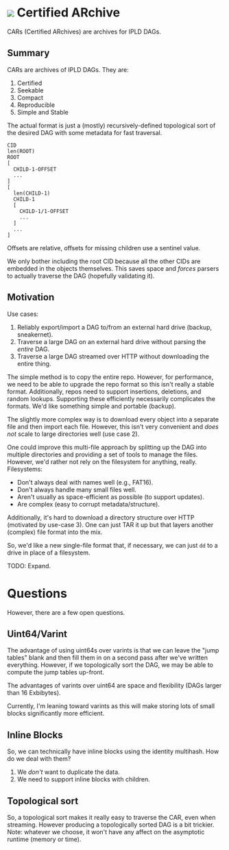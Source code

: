 # ![](https://img.shields.io/badge/status-wip-orange.svg?style=flat-square) Certified ARchive

CARs (Certified ARchives) are archives for IPLD DAGs.

## Summary

CARs are archives of IPLD DAGs. They are:

1. Certified
2. Seekable
3. Compact
4. Reproducible
5. Simple and Stable

The actual format is just a (mostly) recursively-defined topological sort of the
desired DAG with some metadata for fast traversal.

```
CID
len(ROOT)
ROOT
[
  CHILD-1-OFFSET
  ...
]
[
  len(CHILD-1)
  CHILD-1
  [
    CHILD-1/1-OFFSET
    ...
  ]
  ...
]
```

Offsets are relative, offsets for missing children use a sentinel value.

We only bother including the root CID because all the other CIDs are embedded in
the objects themselves. This saves space and *forces* parsers to actually
traverse the DAG (hopefully validating it).

## Motivation

Use cases:

1. Reliably export/import a DAG to/from an external hard drive (backup, sneakernet).
2. Traverse a large DAG on an external hard drive without parsing the *entire* DAG.
3. Traverse a large DAG streamed over HTTP without downloading the entire thing.

The simple method is to copy the entire repo. However, for performance, we need
to be able to upgrade the repo format so this isn't really a stable format.
Additionally, repos need to support insertions, deletions, and random lookups.
Supporting these efficiently necessarily complicates the formats. We'd like
something simple and portable (backup).

The slightly more complex way is to download every object into a separate file
and then import each file. However, this isn't very convenient and *does not*
scale to large directories well (use case 2).

One could improve this multi-file approach by splitting up the DAG into multiple
directories and providing a set of tools to manage the files. However, we'd
rather not rely on the filesystem for anything, really. Filesystems:

* Don't always deal with names well (e.g., FAT16).
* Don't always handle many small files well.
* Aren't usually as space-efficient as possible (to support updates).
* Are complex (easy to corrupt metadata/structure).

Additionally, it's hard to download a directory structure over HTTP (motivated by
use-case 3). One can just TAR it up but that layers another (complex) file
format into the mix.

So, we'd like a new single-file format that, if necessary, we can just `dd` to a
drive in place of a filesystem.

TODO: Expand.

# Questions

However, there are a few open questions.

## Uint64/Varint

The advantage of using uint64s over varints is that we can leave the "jump
tables" blank and then fill them in on a second pass after we've written
everything. However, if we topologically sort the DAG, we may be able to compute
the jump tables up-front.

The advantages of varints over uint64 are space and flexibility (DAGs larger
than 16 Exbibytes).

Currently, I'm leaning toward varints as this will make storing lots of small
blocks significantly more efficient.

## Inline Blocks

So, we can technically have inline blocks using the identity multihash. How do
we deal with them?

1. We *don't* want to duplicate the data.
2. We need to support inline blocks with children.

## Topological sort

So, a topological sort makes it really easy to traverse the CAR, even when
streaming. However producing a topologically sorted DAG is a bit trickier. Note:
whatever we choose, it won't have any affect on the asymptotic runtime (memory or time).
